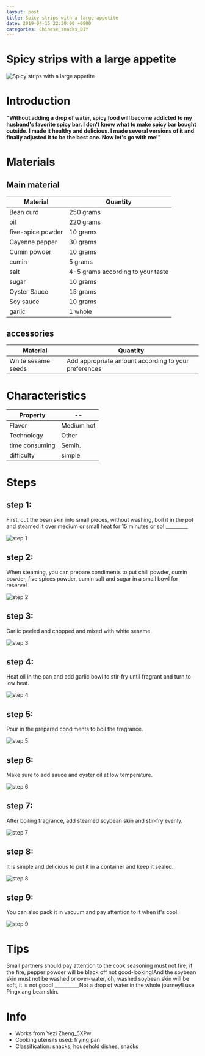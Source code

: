```yaml
---
layout: post
title: Spicy strips with a large appetite
date: 2019-04-15 22:30:00 +0800
categories: Chinese_snacks_DIY
---
```


# Spicy strips with a large appetite

![Spicy strips with a large appetite]({{site.baseurl}}/img/450354/450354.jpg)

# Introduction

**"Without adding a drop of water, spicy food will become addicted to my husband's favorite spicy bar. I don't know what to make spicy bar bought outside. I made it healthy and delicious. I made several versions of it and finally adjusted it to be the best one. Now let's go with me!"**

# Materials


## Main material

Material|Quantity
--|--
Bean curd|250 grams
oil|220 grams
five-spice powder|10 grams
Cayenne pepper|30 grams
Cumin powder|10 grams
cumin|5 grams
salt|4-5 grams according to your taste
sugar|10 grams
Oyster Sauce|15 grams
Soy sauce|10 grams
garlic|1 whole

## accessories

Material|Quantity
--|--
White sesame seeds|Add appropriate amount according to your preferences

# Characteristics

Property|--
--|--
Flavor|Medium hot
Technology|Other
time consuming|Semih.
difficulty|simple

# Steps

## step 1:

First, cut the bean skin into small pieces, without washing, boil it in the pot and steamed it over medium or small heat for 15 minutes or so! _________

![step 1]({{site.baseurl}}/img/450354/1.jpg)

## step 2:

When steaming, you can prepare condiments to put chili powder, cumin powder, five spices powder, cumin salt and sugar in a small bowl for reserve!

![step 2]({{site.baseurl}}/img/450354/2.jpg)

## step 3:

Garlic peeled and chopped and mixed with white sesame.

![step 3]({{site.baseurl}}/img/450354/3.jpg)

## step 4:

Heat oil in the pan and add garlic bowl to stir-fry until fragrant and turn to low heat.

![step 4]({{site.baseurl}}/img/450354/4.jpg)

## step 5:

Pour in the prepared condiments to boil the fragrance.

![step 5]({{site.baseurl}}/img/450354/5.jpg)

## step 6:

Make sure to add sauce and oyster oil at low temperature.

![step 6]({{site.baseurl}}/img/450354/6.jpg)

## step 7:

After boiling fragrance, add steamed soybean skin and stir-fry evenly.

![step 7]({{site.baseurl}}/img/450354/7.jpg)

## step 8:

It is simple and delicious to put it in a container and keep it sealed.

![step 8]({{site.baseurl}}/img/450354/8.jpg)

## step 9:

You can also pack it in vacuum and pay attention to it when it's cool.

![step 9]({{site.baseurl}}/img/450354/9.jpg)

# Tips

Small partners should pay attention to the cook seasoning must not fire, if the fire, pepper powder will be black off not good-looking!And the soybean skin must not be washed or over-water, oh, washed soybean skin will be soft, it is not good! __________Not a drop of water in the whole journey!I use Pingxiang bean skin.

# Info

- Works from Yezi Zheng_5XPw
- Cooking utensils used: frying pan
- Classification: snacks, household dishes, snacks